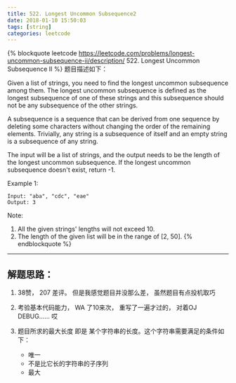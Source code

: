 ```yaml
---
title: 522. Longest Uncommon Subsequence2
date: 2018-01-10 15:50:03
tags: [string]
categories: leetcode
---
```


{% blockquote  leetcode https://leetcode.com/problems/longest-uncommon-subsequence-ii/description/ 522. Longest Uncommon Subsequence II %}
题目描述如下：

Given a list of strings, you need to find the longest uncommon subsequence among them. The longest uncommon subsequence is defined as the longest subsequence of one of these strings and this subsequence should not be any subsequence of the other strings.

A subsequence is a sequence that can be derived from one sequence by deleting some characters without changing the order of the remaining elements. Trivially, any string is a subsequence of itself and an empty string is a subsequence of any string.

The input will be a list of strings, and the output needs to be the length of the longest uncommon subsequence. If the longest uncommon subsequence doesn't exist, return -1.

Example 1:

    Input: "aba", "cdc", "eae"
    Output: 3

Note:
1. All the given strings' lengths will not exceed 10.
2. The length of the given list will be in the range of [2, 50].
{% endblockquote %}

---

## 解题思路：

1. 38赞， 207 差评。 但是我感觉题目并没那么差， 虽然题目有点投机取巧

2. 考验基本代码能力， WA 了10来次， 重写了一遍才过的， 对着OJ DEBUG…… 哎

3. 题目所求的最大长度 即是 某个字符串的长度。这个字符串需要满足的条件如下：
    - 唯一
    - 不是比它长的字符串的子序列
    - 最大